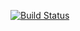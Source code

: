 [![Build Status](https://travis-ci.org/owma/API.svg?branch=develop)](https://travis-ci.org/owma/API)